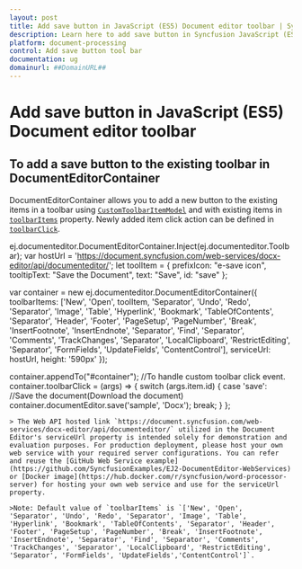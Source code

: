 ```yaml
---
layout: post
title: Add save button in JavaScript (ES5) Document editor toolbar | Syncfusion
description: Learn here to add save button in Syncfusion JavaScript (ES5) Document editor control of Syncfusion Essential JS 2 and more.
platform: document-processing
control: Add save button tool bar 
documentation: ug
domainurl: ##DomainURL##
---
```


# Add save button in JavaScript (ES5) Document editor toolbar

## To add a save button to the existing toolbar in DocumentEditorContainer

DocumentEditorContainer allows you to add a new button to the existing items in a toolbar using [`CustomToolbarItemModel`](https://ej2.syncfusion.com/javascript/documentation/api/document-editor/customToolbarItemModel/) and with existing items in [`toolbarItems`](https://ej2.syncfusion.com/javascript/documentation/api/document-editor#toolbaritems/) property. Newly added item click action can be defined in [`toolbarClick`](https://ej2.syncfusion.com/javascript/documentation/api/toolbar/clickEventArgs/).

ej.documenteditor.DocumentEditorContainer.Inject(ej.documenteditor.Toolbar);
var hostUrl = 'https://document.syncfusion.com/web-services/docx-editor/api/documenteditor/';
let toolItem = {
    prefixIcon: "e-save icon",
    tooltipText: "Save the Document",
    text: "Save",
    id: "save"
};

var container = new ej.documenteditor.DocumentEditorContainer({ toolbarItems: ['New', 'Open', toolItem, 'Separator', 'Undo', 'Redo', 'Separator', 'Image', 'Table', 'Hyperlink', 'Bookmark', 'TableOfContents', 'Separator', 'Header', 'Footer', 'PageSetup', 'PageNumber', 'Break', 'InsertFootnote', 'InsertEndnote', 'Separator', 'Find', 'Separator', 'Comments', 'TrackChanges', 'Separator', 'LocalClipboard', 'RestrictEditing', 'Separator', 'FormFields', 'UpdateFields', 'ContentControl'], serviceUrl: hostUrl, height: '590px' });

container.appendTo("#container");
//To handle custom toolbar click event.
container.toolbarClick = (args) => {
    switch (args.item.id) {
        case 'save':
            //Save the document(Download the document)
            container.documentEditor.save('sample', 'Docx');
            break;
    }
};

```
> The Web API hosted link `https://document.syncfusion.com/web-services/docx-editor/api/documenteditor/` utilized in the Document Editor's serviceUrl property is intended solely for demonstration and evaluation purposes. For production deployment, please host your own web service with your required server configurations. You can refer and reuse the [GitHub Web Service example](https://github.com/SyncfusionExamples/EJ2-DocumentEditor-WebServices) or [Docker image](https://hub.docker.com/r/syncfusion/word-processor-server) for hosting your own web service and use for the serviceUrl property.

>Note: Default value of `toolbarItems` is `['New', 'Open', 'Separator', 'Undo', 'Redo', 'Separator', 'Image', 'Table', 'Hyperlink', 'Bookmark', 'TableOfContents', 'Separator', 'Header', 'Footer', 'PageSetup', 'PageNumber', 'Break', 'InsertFootnote', 'InsertEndnote', 'Separator', 'Find', 'Separator', 'Comments', 'TrackChanges', 'Separator', 'LocalClipboard', 'RestrictEditing', 'Separator', 'FormFields', 'UpdateFields','ContentControl']`.